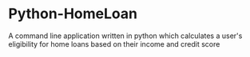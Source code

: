 # Python-HomeLoan
A command line application written in python which calculates a user's eligibility for home loans based on their income and credit score
